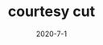 ---
layout: semiterm
title: courtesy cut

phonetic: "kur-tuh-see kuht"
ipa: "'kɜ:təsi kʌt"

definition: [
	{
		pos: noun,
		description: [
			{
				explanation: "An extra line of grass mowed across a property line for the purpose of making the neighbor's lawn mowing easier.",
				example: "I would've been done mowing five minutes ago, if I hadn't forgot my courtesy cut."
			}
		]
	},
	{
		pos: verb,
		description: [
			{
				explanation: "To perform a courtesy cut while mowing a lawn.",
				example: "Mike is a nice guy so I like to courtesy cut about a meter over onto his lawn."
			}
		]
	}
]

date: 2020-7-1
neologist: Shawn
---